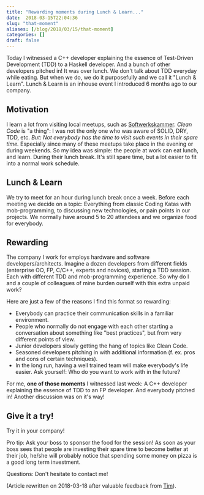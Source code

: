 ```yaml
---
title: "Rewarding moments during Lunch & Learn..."
date:  2018-03-15T22:04:36
slug: "that-moment"
aliases: [/blog/2018/03/15/that-moment]
categories: []
draft: false
---
```

Today I witnessed a C++ developer explaining the essence of Test-Driven Development (TDD) to a Haskell developer. And a bunch of other developers pitched in! It was over lunch. We don't talk about TDD everyday while eating. But when we do, we do it purposefully and we call it "Lunch & Learn". Lunch & Learn is an inhouse event I introduced 6 months ago to our company.

## Motivation

I learn a lot from visiting local meetups, such as [Softwerkskammer](https://www.softwerkskammer.org/). *Clean Code* is "a thing": I was not the only one who was aware of SOLID, DRY, TDD, etc.  *But: Not everybody has the time to visit such events in their spare time.* Especially since many of these meetups take place in the evening or during weekends. So my idea was simple: the people at work can eat lunch, and learn. During their lunch break. It's still spare time, but a lot easier to fit into a normal work schedule.

## Lunch & Learn

We try to meet for an hour during lunch break once a week. Before each meeting we decide on a topic: Everything from classic Coding Katas with mob-programming, to discussing new technologies, or pain points in our projects. We normally have around 5 to 20 attendees and we organize food for everybody.

## Rewarding

The company I work for employs hardware and software developers/architects. Imagine a dozen developers from different fields (enterprise OO, FP, C/C++, experts and novices), starting a TDD session. Each with different TDD and mob-programming experience. So why do I and a couple of colleagues of mine burden ourself with this extra unpaid work?

Here are just a few of the reasons I find this format so rewarding:

- Everybody can practice their communication skills in a familiar environment.
- People who normally do not engage with each other starting a conversation about something like "best practices", but from very different points of view.
- Junior developers slowly getting the hang of topics like Clean Code.
- Seasoned developers pitching in with additional information (f. ex. pros and cons of certain techniques).
- In the long run, having a well trained team will make everybody's life easier. Ask yourself: Who do you want to work with in the future?

For me, **one of those moments** I witnessed last week: A C++ developer explaining the essence of TDD to an FP developer. And everybody pitched in! Another discussion was on it's way!

## Give it a try!

Try it in your company!

Pro tip: Ask your boss to sponsor the food for the session! As soon as your boss sees that people are investing their spare time to become better at their job, he/she will probably notice that spending some money on pizza is a good long term investment.

Questions: Don't hesitate to contact me!

(Article rewritten on 2018-03-18 after valuable feedback from [Tim](http://www.timbourguignon.fr)).
